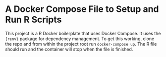 # A Docker Compose File to Setup and Run R Scripts
This project is a R Docker boilerplate that uses Docker Compose.  It uses the `{renv}` package for dependency management. To get this working, clone the repo and from within the project root run `docker-compose up`.  The R file should run and the container will stop when the file is finished. 